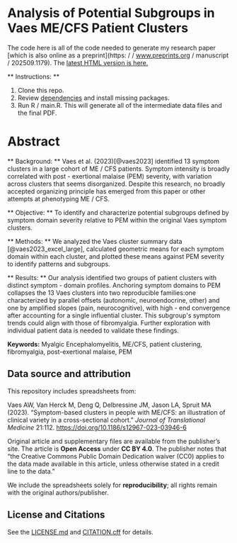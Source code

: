 # Analysis of Potential Subgroups in Vaes ME/CFS Patient Clusters

The code here is all of the code needed to generate my research paper [which is also online as a preprint](https: /
/ www.preprints.org / manuscript / 202509.1179). The [latest HTML version is here.](docs/VaesSubgroups.html)

** Instructions: **

1.  Clone this repo.
2.  Review [dependencies](DEPENDENCIES.md) and install missing packages.
3.  Run R / main.R. This will generate all of the intermediate data files and the final PDF.

# Abstract

** Background: ** Vaes et al. (2023)[@vaes2023] identified 13 symptom clusters in a large cohort of ME /
CFS patients. Symptom intensity is broadly correlated with post - exertional malaise (PEM) severity, with variation across clusters that seems disorganized. Despite this research, no broadly accepted organizing principle has emerged from this paper or other attempts at phenotyping ME /
CFS.

** Objective: ** To identify and characterize potential subgroups defined by symptom domain severity relative to PEM within the original Vaes symptom clusters.

** Methods: ** We analyzed the Vaes cluster summary data [@vaes2023_excel_large], calculated geometric means for each symptom domain within each cluster, and plotted these means against PEM severity to identify patterns and subgroups.

** Results: ** Our analysis identified two groups of patient clusters with distinct symptom -
domain profiles. Anchoring symptom domains to PEM collapses the 13 Vaes clusters into two reproducible families:one characterized by parallel offsets (autonomic, neuroendocrine, other) and one by amplified slopes (pain, neurocognitive), with high -
end convergence after accounting for a single influential cluster. This subgroup's symptom trends could align with those of fibromyalgia. Further exploration with individual patient data is needed to validate these findings.

**Keywords:** Myalgic Encephalomyelitis, ME/CFS, patient clustering, fibromyalgia, post-exertional malaise, PEM

## Data source and attribution

This repository includes spreadsheets from:

Vaes AW, Van Herck M, Deng Q, Delbressine JM, Jason LA, Spruit MA (2023). “Symptom-based clusters in people with ME/CFS: an illustration of clinical variety in a cross-sectional cohort.” *Journal of Translational Medicine* 21:112. <https://doi.org/10.1186/s12967-023-03946-6>

Original article and supplementary files are available from the publisher’s site. The article is **Open Access** under **CC BY 4.0**. The publisher notes that “the Creative Commons Public Domain Dedication waiver (CC0) applies to the data made available in this article, unless otherwise stated in a credit line to the data.”

We include the spreadsheets solely for **reproducibility**; all rights remain with the original authors/publisher.

## License and Citations

See the [LICENSE.md](LICENSE.md) and [CITATION.cff](CITATION.cff) for details.
